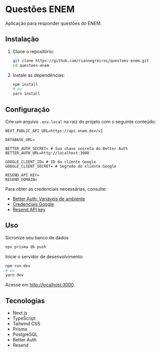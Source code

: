 # Questões ENEM

Aplicação para responder questões do ENEM.

## Instalação

1. Clone o repositório:
   ```bash
   git clone https://github.com/riannegreiros/questoes-enem.git
   cd questoes-enem
   ```
2. Instale as dependências:
   ```bash
   npm install
   # ou
   yarn install
   ```

## Configuração

Crie um arquivo `.env.local` na raiz do projeto com o seguinte conteúdo:

```env
NEXT_PUBLIC_API_URL=https://api.enem.dev/v1

DATABASE_URL=

BETTER_AUTH_SECRET= # Sua chave secreta do Better Auth
BETTER_AUTH_URL=http://localhost:3000

GOOGLE_CLIENT_ID= # ID do cliente Google
GOOGLE_CLIENT_SECRET= # Segredo do cliente Google

RESEND_API_KEY=
RESEND_DOMAIN=
```

Para obter as credenciais necessárias, consulte:

- [Better Auth: Variáveis de ambiente](https://www.better-auth.com/docs/installation#set-environment-variables)
- [Credenciais Google](https://www.better-auth.com/docs/authentication/google#get-your-google-credentials)
- [Resend API key](https://resend.com/docs/dashboard/api-keys/introduction)

## Uso

Sicronize seu banco de dados

```bash
npx prisma db push
```

Inicie o servidor de desenvolvimento:

```bash
npm run dev
# ou
yarn dev
```

Acesse em [http://localhost:3000](http://localhost:3000).

## Tecnologias

- Next.js
- TypeScript
- Tailwind CSS
- Prisma
- PostgreSQL
- Better Auth
- Resend
